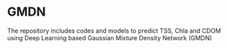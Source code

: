 # GMDN
The repository includes codes and models to predict TSS, Chla and CDOM using Deep Learning based Gaussian Mixture Density Network (GMDN)
